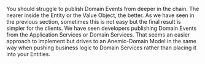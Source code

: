 You should struggle to publish Domain Events from deeper in the chain. The nearer inside the Entity or the Value Object, the better. As we have seen in the previous section, sometimes this is not easy but the final result is simpler for the clients. We have seen developers publishing Domain Events from the Application Services or Domain Services. That seems an easier approach to implement but drives to an Anemic-Domain Model in the same way when pushing business logic to Domain Services rather than placing it into your Entities.



